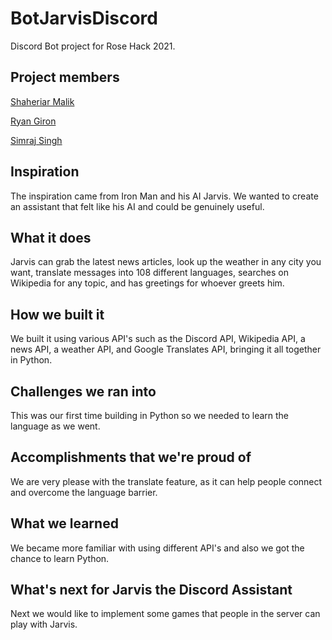 # BotJarvisDiscord
Discord Bot project for Rose Hack 2021.

## Project members

[Shaheriar Malik](https://github.com/shaheriar)

[Ryan Giron](https://github.com/rgiron1)

[Simraj Singh](https://github.com/simrajsingh)

## Inspiration
The inspiration came from Iron Man and his AI Jarvis. We wanted to create an assistant that felt like his AI and could be genuinely useful.

## What it does
Jarvis can grab the latest news articles, look up the weather in any city you want, translate messages into 108 different languages, searches on Wikipedia for any topic, and has greetings for whoever greets him.

## How we built it
We built it using various API's such as the Discord API, Wikipedia API, a news API, a weather API, and Google Translates API, bringing it all together in Python.

## Challenges we ran into
This was our first time building in Python so we needed to learn the language as we went.

## Accomplishments that we're proud of
We are very please with the translate feature, as it can help people connect and overcome the language barrier.

## What we learned
We became more familiar with using different API's and also we got the chance to learn Python.

## What's next for Jarvis the Discord Assistant
Next we would like to implement some games that people in the server can play with Jarvis.
